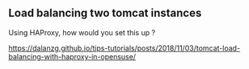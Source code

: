 ## Load balancing two tomcat instances

Using HAProxy, how would you set this up ? 

https://dalanzg.github.io/tips-tutorials/posts/2018/11/03/tomcat-load-balancing-with-haproxy-in-opensuse/

